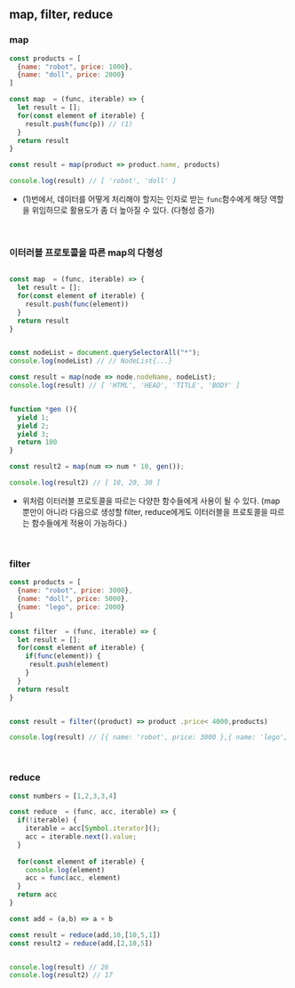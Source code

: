 ## map, filter, reduce

### map

``` javascript
const products = [
  {name: "robot", price: 1000},
  {name: "doll", price: 2000}
]

const map  = (func, iterable) => {
  let result = [];
  for(const element of iterable) {
    result.push(func(p)) // (1)
  }
  return result
}

const result = map(product => product.name, products)

console.log(result) // [ 'robot', 'doll' ]
```

- (1)번에서, 데이터를 어떻게 처리해야 할지는 인자로 받는 `func`함수에게 해당 역할을 위임하므로 활용도가 좀 더 높아질 수 있다. (다형성 증가)

<br/>

### 이터러블 프로토콜을 따른 map의 다형성

``` javascript

const map  = (func, iterable) => {
  let result = [];
  for(const element of iterable) {
    result.push(func(element))
  }
  return result
}


const nodeList = document.querySelectorAll("*"); 
console.log(nodeList) // // NodeList{...}

const result = map(node => node.nodeName, nodeList); 
console.log(result) // [ 'HTML', 'HEAD', 'TITLE', 'BODY' ]


function *gen (){
  yield 1;
  yield 2;
  yield 3;
  return 100
}

const result2 = map(num => num * 10, gen());

console.log(result2) // [ 10, 20, 30 ]
```

- 위처럼 이터러블 프로토콜을 따르는 다양한 함수들에게 사용이 될 수 있다. (map 뿐만이 아니라 다음으로 생성할 filter, reduce에게도 이터러블을 프로토콜을 따르는 함수들에게 적용이 가능하다.)

<br/>

### filter

``` javascript
const products = [
  {name: "robot", price: 3000},
  {name: "doll", price: 5000},
  {name: "lego", price: 2000}
]

const filter  = (func, iterable) => {
  let result = [];
  for(const element of iterable) {
    if(func(element)) {
     result.push(element)
    }    
  }
  return result
}


const result = filter((product) => product .price< 4000,products)

console.log(result) // [{ name: 'robot', price: 3000 },{ name: 'lego', price: 2000 }]
```

<br/>

### reduce

``` javascript
const numbers = [1,2,3,3,4]

const reduce  = (func, acc, iterable) => {
  if(!iterable) {
    iterable = acc[Symbol.iterator]();
    acc = iterable.next().value;
  }
  
  for(const element of iterable) {
    console.log(element)
    acc = func(acc, element)   
  }
  return acc
}

const add = (a,b) => a + b

const result = reduce(add,10,[10,5,1])
const result2 = reduce(add,[2,10,5])


console.log(result) // 26
console.log(result2) // 17
```
